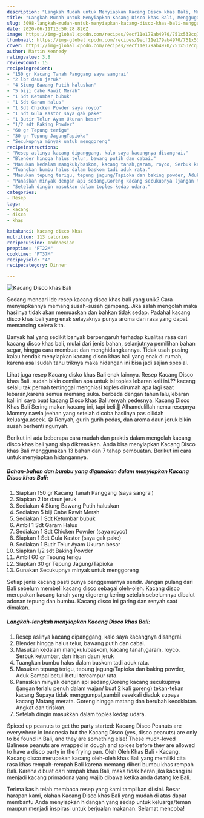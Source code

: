 ```yaml
---
description: "Langkah Mudah untuk Menyiapkan Kacang Disco khas Bali, Menggugah Selera"
title: "Langkah Mudah untuk Menyiapkan Kacang Disco khas Bali, Menggugah Selera"
slug: 3098-langkah-mudah-untuk-menyiapkan-kacang-disco-khas-bali-menggugah-selera
date: 2020-06-11T13:50:28.826Z
image: https://img-global.cpcdn.com/recipes/9ecf11e179ab4970/751x532cq70/kacang-disco-khas-bali-foto-resep-utama.jpg
thumbnail: https://img-global.cpcdn.com/recipes/9ecf11e179ab4970/751x532cq70/kacang-disco-khas-bali-foto-resep-utama.jpg
cover: https://img-global.cpcdn.com/recipes/9ecf11e179ab4970/751x532cq70/kacang-disco-khas-bali-foto-resep-utama.jpg
author: Martin Kennedy
ratingvalue: 3.8
reviewcount: 15
recipeingredient:
- "150 gr Kacang Tanah Panggang saya sangrai"
- "2 lbr daun jeruk"
- "4 Siung Bawang Putih haluskan"
- "5 biji Cabe Rawit Merah"
- "1 Sdt Ketumbar bubuk"
- "1 Sdt Garam Halus"
- "1 Sdt Chicken Powder saya royco"
- "1 Sdt Gula Kastor saya gak pake"
- "1 Butir Telur Ayam Ukuran besar"
- "1/2 sdt Baking Powder"
- "60 gr Tepung terigu"
- "30 gr Tepung JagungTapioka"
- "Secukupnya minyak untuk menggoreng"
recipeinstructions:
- "Resep aslinya kacang dipanggang, kalo saya kacangnya disangrai."
- "Blender hingga halus telur, bawang putih dan cabai."
- "Masukan kedalam mangkuk/baskom, kacang tanah,garam, royco, Serbuk ketumbar, dan irisan daun jeruk"
- "Tuangkan bumbu halus dalam baskom tadi aduk rata."
- "Masukan tepung terigu, tepung jagung/Tapioka dan baking powder, Aduk Sampai betul-betul tercampur rata."
- "Panaskan minyak dengan api sedang,Goreng kacang secukupnya (jangan terlalu penuh dalam wajan/ buat 2 kali goreng) tekan-tekan kacang Supaya tidak menggumpal,sambil sesekali diaduk supaya kacang Matang merata. Goreng hingga matang dan berubah kecoklatan. Angkat dan tiriskan."
- "Setelah dingin masukkan dalam toples kedap udara."
categories:
- Resep
tags:
- kacang
- disco
- khas

katakunci: kacang disco khas 
nutrition: 113 calories
recipecuisine: Indonesian
preptime: "PT22M"
cooktime: "PT37M"
recipeyield: "4"
recipecategory: Dinner

---
```



![Kacang Disco khas Bali](https://img-global.cpcdn.com/recipes/9ecf11e179ab4970/751x532cq70/kacang-disco-khas-bali-foto-resep-utama.jpg)

Sedang mencari ide resep kacang disco khas bali yang unik? Cara menyiapkannya memang susah-susah gampang. Jika salah mengolah maka hasilnya tidak akan memuaskan dan bahkan tidak sedap. Padahal kacang disco khas bali yang enak selayaknya punya aroma dan rasa yang dapat memancing selera kita.

Banyak hal yang sedikit banyak berpengaruh terhadap kualitas rasa dari kacang disco khas bali, mulai dari jenis bahan, selanjutnya pemilihan bahan segar, hingga cara membuat dan menghidangkannya. Tidak usah pusing kalau hendak menyiapkan kacang disco khas bali yang enak di rumah, karena asal sudah tahu triknya maka hidangan ini bisa jadi sajian spesial.

Lihat juga resep Kacang disko khas Bali enak lainnya. Resep Kacang Disco khas Bali. sudah bikin cemilan apa untuk isi toples lebaran kali ini.?? kacang selalu tak pernah tertinggal menghiasi toples dirumah apa lagi saat lebaran,karena semua memang suka. berbeda dengan tahun lalu,lebaran kali ini saya buat kacang Disco khas Bali.renyah,pedesnya. Kacang Disco Khas Bali Sering makan kacang ini, tapi beli.🤣 Alhamdulillah nemu resepnya Mommy nawla jeehan yang setelah dicoba hasilnya pas dilidah keluarga.aseek. 😁 Renyah, gurih gurih pedas, dan aroma daun jeruk bikin susah berhenti ngunyah.


Berikut ini ada beberapa cara mudah dan praktis dalam mengolah kacang disco khas bali yang siap dikreasikan. Anda bisa menyiapkan Kacang Disco khas Bali menggunakan 13 bahan dan 7 tahap pembuatan. Berikut ini cara untuk menyiapkan hidangannya.

<!--inarticleads1-->

##### Bahan-bahan dan bumbu yang digunakan dalam menyiapkan Kacang Disco khas Bali:

1. Siapkan 150 gr Kacang Tanah Panggang (saya sangrai)
1. Siapkan 2 lbr daun jeruk
1. Sediakan 4 Siung Bawang Putih haluskan
1. Sediakan 5 biji Cabe Rawit Merah
1. Sediakan 1 Sdt Ketumbar bubuk
1. Ambil 1 Sdt Garam Halus
1. Sediakan 1 Sdt Chicken Powder (saya royco)
1. Siapkan 1 Sdt Gula Kastor (saya gak pake)
1. Sediakan 1 Butir Telur Ayam Ukuran besar
1. Siapkan 1/2 sdt Baking Powder
1. Ambil 60 gr Tepung terigu
1. Siapkan 30 gr Tepung Jagung/Tapioka
1. Gunakan Secukupnya minyak untuk menggoreng


Setiap jenis kacang pasti punya penggemarnya sendir. Jangan pulang dari Bali sebelum membeli kacang disco sebagai oleh-oleh. Kacang disco merupakan kacang tanah yang digoreng kering setelah sebelumnya dibalut adonan tepung dan bumbu. Kacang disco ini garing dan renyah saat dimakan. 

<!--inarticleads2-->

##### Langkah-langkah menyiapkan Kacang Disco khas Bali:

1. Resep aslinya kacang dipanggang, kalo saya kacangnya disangrai.
1. Blender hingga halus telur, bawang putih dan cabai.
1. Masukan kedalam mangkuk/baskom, kacang tanah,garam, royco, Serbuk ketumbar, dan irisan daun jeruk
1. Tuangkan bumbu halus dalam baskom tadi aduk rata.
1. Masukan tepung terigu, tepung jagung/Tapioka dan baking powder, Aduk Sampai betul-betul tercampur rata.
1. Panaskan minyak dengan api sedang,Goreng kacang secukupnya (jangan terlalu penuh dalam wajan/ buat 2 kali goreng) tekan-tekan kacang Supaya tidak menggumpal,sambil sesekali diaduk supaya kacang Matang merata. Goreng hingga matang dan berubah kecoklatan. Angkat dan tiriskan.
1. Setelah dingin masukkan dalam toples kedap udara.


Spiced up peanuts to get the party started: Kacang Disco Peanuts are everywhere in Indonesia but the Kacang Disco (yes, disco peanuts) are only to be found in Bali, and they are something else! These much-loved Balinese peanuts are wrapped in dough and spices before they are allowed to have a disco party in the frying pan. Oleh Oleh Khas Bali - Kacang. Kacang disco merupakan kacang oleh-oleh khas Bali yang memiliki cita rasa khas rempah-rempah Bali karena memang diberi bumbu khas rempah Bali. Karena dibuat dari rempah khas Bali, maka tidak heran jika kacang ini menjadi kacang primadona yang wajib dibawa ketika anda datang ke Bali. 

Terima kasih telah membaca resep yang kami tampilkan di sini. Besar harapan kami, olahan Kacang Disco khas Bali yang mudah di atas dapat membantu Anda menyiapkan hidangan yang sedap untuk keluarga/teman maupun menjadi inspirasi untuk berjualan makanan. Selamat mencoba!
